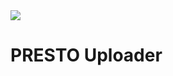 <img src="https://user-images.githubusercontent.com/10899894/144707587-dd800ddd-fb3b-4e78-9b7e-7d8fbf4e2937.png">

# PRESTO Uploader

